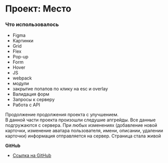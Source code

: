 # Проект: Место

### Что использовалось

* Figma
* Картинки
* Grid
* Flex
* Pop-up
* Form
* Hover
* JS
* webpack
* модули
* закрытие попапов по клику на esc и overlay
* Валидация форм
* Запросы к серверу
* Работа с API



Продолжение продолжения проекта с улучшением.  
В данной части проекта произошли следушие апгрейды. Все данные подгружаются с сервера. При любых изменениях (добавление новой карточки, изменение аватара пользователя, имени, описании, удалении карточки) информация отправляется на сервер. Страница стала живой

**GitHub**

* [Ссылка на GitHub](https://semajenya.github.io/mesto-project-bootcamp/)
